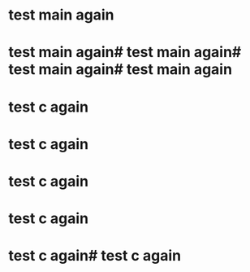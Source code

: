 # test main again
# test main again# test main again# test main again# test main again
# test c again

# test c again
# test c again
# test c again
# test c again# test c again
